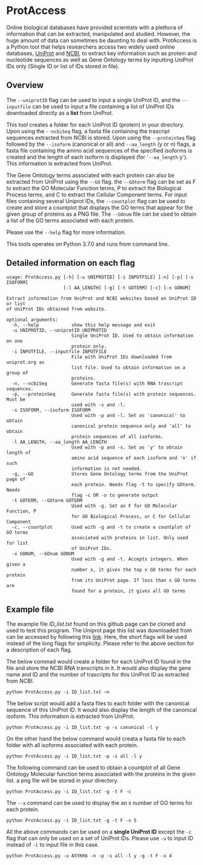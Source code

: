 # ProtAccess

Online biological databases have provided scientists with a plethora of information that can be extracted, manipulated and studied. However, the huge amount of data can sometimes be daunting to deal with. ProtAccess is a Python tool that helps researchers access two widely used online databases, [UniProt](https://www.uniprot.org/) and [NCBI](https://www.ncbi.nlm.nih.gov/), to extract key information such as protein and nucleotide sequences as well as Gene Ontology terms by inputting UniProt IDs only (Single ID or list of IDs stored in file). 

## Overview 

The `--uniprotID` flag can be used to input a single UniProt ID, and the `--inputfile` can be used to input a file containing a list of UniProt IDs downloaded directly as a **list** from UniProt. 

This tool creates a folder for each UniProt ID (protein) in your directory. Upon using the `--ncbiSeq` flag, a fasta file containing the trascript sequences extracted from NCBI is stored. Upon using the `--proteinSeq` flag followed by the `--isoform` (canonical or all) and `--aa_length` (y or n) flags, a fasta file containing the amino acid sequences of the specified isoforms is created and the lenght of each isoform is displayed (for '`--aa_length` y'). This information is extracted from UniProt. 


The Gene Ontology terms associated with each protein can also be extracted from UniProt using the `--GO` flag. the `--GOterm` flag can be set as F to extract the GO Molecular Function terms, P to extract the Biological Process terms, and C to extract the Cellular Component terms. For input files containing several Uniprot IDs, the `--countplot` flag can be used to create and store a countplot that displays the GO terms that appear for the given group of proteins as a PNG file. The `--GOnum` file can be used to obtain a list of the GO terms associated with each protein. 

Please use the `--help` flag for more information. 

This tools operates on Python 3.7.0 and runs from command line. 

## Detailed information on each flag 

```
usage: ProtAccess.py [-h] [-u UNIPROTID] [-i INPUTFILE] [-n] [-p] [-s ISOFORM]
                     [-l AA_LENGTH] [-g] [-t GOTERM] [-c] [-x GONUM]

Extract information from UniProt and NCBI websites based on UniProt ID or list
of UniProt IDs obtained from website.

optional arguments:
  -h, --help            show this help message and exit
  -u UNIPROTID, --uniprotID UNIPROTID
                        Single UniProt ID. Used to obtain information on one
                        protein only.
  -i INPUTFILE, --inputfile INPUTFILE
                        File with UniProt IDs downloaded from uniprot.org as
                        list file. Used to obtain information on a group of
                        proteins.
  -n, --ncbiSeq         Generate fasta file(s) with RNA trascript sequences.
  -p, --proteinSeq      Generate fasta file(s) with protein sequences. Must be
                        used with -s and -l.
  -s ISOFORM, --isoform ISOFORM
                        Used with -p and -l. Set as 'canonical' to obtain
                        canonical protein sequence only and 'all' to obtain
                        protein sequences of all isoforms.
  -l AA_LENGTH, --aa_length AA_LENGTH
                        Used with -p and -s. Set as 'y' to obtain length of
                        amino acid sequence of each isoform and 'n' if such
                        information is not needed.
  -g, --GO              Stores Gene Ontology terms from the UniProt page of
                        each protein. Needs flag -t to specify GOterm. Needs
                        flag -c OR -o to generate output
  -t GOTERM, --GOterm GOTERM
                        Used with -g. Set as F for GO Molecular Function, P
                        for GO Biological Process, or C for Cellular Component
  -c, --countplot       Used with -g and -t to create a countplot of GO terms
                        associated with proteins in list. Only used for list
                        of UniProt IDs.
  -x GONUM, --GOnum GONUM
                        Used with -g and -t. Accepts integers. When given a
                        number x, it gives the top x GO terms for each protein
                        from its UniProt page. If less than x GO terms are
                        found for a protein, it gives all GO terms
```

## Example file

The example file *ID_list.txt* found on this github page can be cloned and used to test this program. The Uniprot page this list was downloaded from can be accessed by following this [link](https://www.uniprot.org/uniprot/?query=annotation%3A%28type%3Adisease+anxiety%29&sort=score). Here, the short flags will be used instead of the long flags for simplicity. Please refer to the above section for a description of each flag. 

The below commad would create a folder for each UniProt ID found in the file and store the NCBI RNA transcripts in it. It would also display the gene name and ID and the number of trascripts for this UniProt ID as extracted from NCBI. 

```
python ProtAccess.py -i ID_list.txt –n
``` 

The below script would add a fasta files to each folder with the canonical sequence of this UniProt ID. It would also display the length of the canonical isoform. This information is extracted from UniProt. 

```
python ProtAccess.py -i ID_list.txt -p -s canonical -l y
```
On the other hand the below command would creata a fasta file to each folder with all isoforms associated with each protein. 

```
python ProtAccess.py -i ID_list.txt -p -s all -l y
```

The following command can be used to obtain a countplot of all Gene Ontology Molecular function terms associated with the proteins in the given list. a png file will be stored in your directory. 

```
python ProtAccess.py -i ID_list.txt -g -t F -c
```

The `--x` command can be used to display the an x number of GO terms for each protein. 

```
python ProtAccess.py -i ID_list.txt -g -t F -x 5
```

All the above commands can be used on a **single UniProt ID** except the `-c` flag that can only be used on a set of UniProt IDs. Please use `-u` to input ID instead of `-i` to input file in this case. 



```
python ProtAccess.py -u A5YKK6 -n -p -s all -l y -g -t F -x 4
```


